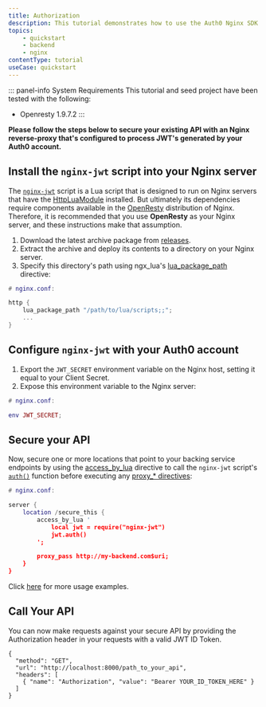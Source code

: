 ```yaml
---
title: Authorization
description: This tutorial demonstrates how to use the Auth0 Nginx SDK to add authentication and authorization to your API.
topics:
    - quickstart
    - backend
    - nginx
contentType: tutorial
useCase: quickstart
---
```


::: panel-info System Requirements
This tutorial and seed project have been tested with the following:
* Openresty 1.9.7.2
:::

**Please follow the steps below to secure your existing API with an Nginx reverse-proxy that's configured to process JWT's generated by your Auth0 account.**

## Install the `nginx-jwt` script into your Nginx server

The [`nginx-jwt`](https://github.com/auth0/nginx-jwt) script is a Lua script that is designed to run on Nginx servers that have the [HttpLuaModule](https://github.com/openresty/lua-nginx-module#readme) installed. But ultimately its dependencies require components available in the [OpenResty](http://openresty.org/) distribution of Nginx. Therefore, it is recommended that you use **OpenResty** as your Nginx server, and these instructions make that assumption.

1. Download the latest archive package from [releases](https://github.com/auth0/nginx-jwt/releases).
1. Extract the archive and deploy its contents to a directory on your Nginx server.
1. Specify this directory's path using ngx_lua's [lua_package_path](https://github.com/openresty/lua-nginx-module#lua_package_path) directive:

```lua
# nginx.conf:

http {
    lua_package_path "/path/to/lua/scripts;;";
    ...
}
```

## Configure `nginx-jwt` with your Auth0 account

1. Export the `JWT_SECRET` environment variable on the Nginx host, setting it equal to your Client Secret.
1. Expose this environment variable to the Nginx server:

```lua
# nginx.conf:

env JWT_SECRET;
```

## Secure your API

Now, secure one or more locations that point to your backing service endpoints by using the [access_by_lua](https://github.com/openresty/lua-nginx-module#access_by_lua) directive to call the `nginx-jwt` script's [`auth()`](https://github.com/auth0/nginx-jwt#auth) function before executing any [proxy_* directives](http://nginx.org/en/docs/http/ngx_http_proxy_module.html):


```lua
# nginx.conf:

server {
    location /secure_this {
        access_by_lua '
            local jwt = require("nginx-jwt")
            jwt.auth()
        ';

        proxy_pass http://my-backend.com$uri;
    }
}
```

Click [here](https://github.com/auth0/nginx-jwt#usage) for more usage examples.


## Call Your API

You can now make requests against your secure API by providing the Authorization header in your requests with a valid JWT ID Token.

```har
{
  "method": "GET",
  "url": "http://localhost:8000/path_to_your_api",
  "headers": [
    { "name": "Authorization", "value": "Bearer YOUR_ID_TOKEN_HERE" }
  ]
}
```
